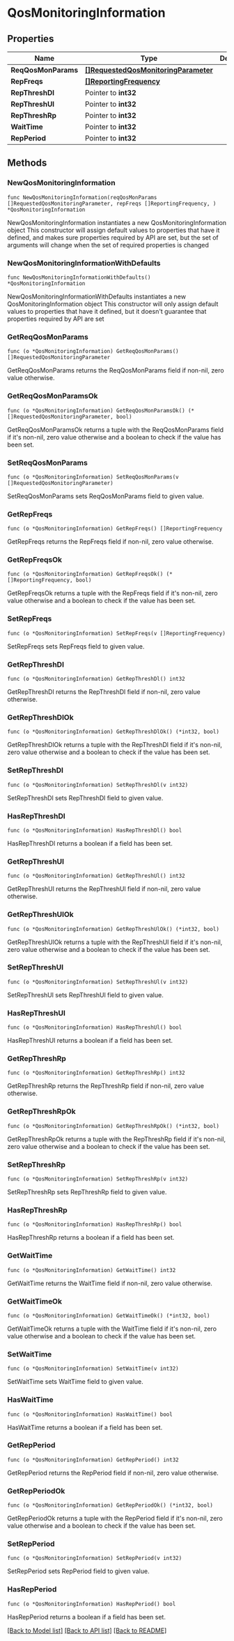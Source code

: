 # QosMonitoringInformation

## Properties

Name | Type | Description | Notes
------------ | ------------- | ------------- | -------------
**ReqQosMonParams** | [**[]RequestedQosMonitoringParameter**](RequestedQosMonitoringParameter.md) |  | 
**RepFreqs** | [**[]ReportingFrequency**](ReportingFrequency.md) |  | 
**RepThreshDl** | Pointer to **int32** |  | [optional] 
**RepThreshUl** | Pointer to **int32** |  | [optional] 
**RepThreshRp** | Pointer to **int32** |  | [optional] 
**WaitTime** | Pointer to **int32** |  | [optional] 
**RepPeriod** | Pointer to **int32** |  | [optional] 

## Methods

### NewQosMonitoringInformation

`func NewQosMonitoringInformation(reqQosMonParams []RequestedQosMonitoringParameter, repFreqs []ReportingFrequency, ) *QosMonitoringInformation`

NewQosMonitoringInformation instantiates a new QosMonitoringInformation object
This constructor will assign default values to properties that have it defined,
and makes sure properties required by API are set, but the set of arguments
will change when the set of required properties is changed

### NewQosMonitoringInformationWithDefaults

`func NewQosMonitoringInformationWithDefaults() *QosMonitoringInformation`

NewQosMonitoringInformationWithDefaults instantiates a new QosMonitoringInformation object
This constructor will only assign default values to properties that have it defined,
but it doesn't guarantee that properties required by API are set

### GetReqQosMonParams

`func (o *QosMonitoringInformation) GetReqQosMonParams() []RequestedQosMonitoringParameter`

GetReqQosMonParams returns the ReqQosMonParams field if non-nil, zero value otherwise.

### GetReqQosMonParamsOk

`func (o *QosMonitoringInformation) GetReqQosMonParamsOk() (*[]RequestedQosMonitoringParameter, bool)`

GetReqQosMonParamsOk returns a tuple with the ReqQosMonParams field if it's non-nil, zero value otherwise
and a boolean to check if the value has been set.

### SetReqQosMonParams

`func (o *QosMonitoringInformation) SetReqQosMonParams(v []RequestedQosMonitoringParameter)`

SetReqQosMonParams sets ReqQosMonParams field to given value.


### GetRepFreqs

`func (o *QosMonitoringInformation) GetRepFreqs() []ReportingFrequency`

GetRepFreqs returns the RepFreqs field if non-nil, zero value otherwise.

### GetRepFreqsOk

`func (o *QosMonitoringInformation) GetRepFreqsOk() (*[]ReportingFrequency, bool)`

GetRepFreqsOk returns a tuple with the RepFreqs field if it's non-nil, zero value otherwise
and a boolean to check if the value has been set.

### SetRepFreqs

`func (o *QosMonitoringInformation) SetRepFreqs(v []ReportingFrequency)`

SetRepFreqs sets RepFreqs field to given value.


### GetRepThreshDl

`func (o *QosMonitoringInformation) GetRepThreshDl() int32`

GetRepThreshDl returns the RepThreshDl field if non-nil, zero value otherwise.

### GetRepThreshDlOk

`func (o *QosMonitoringInformation) GetRepThreshDlOk() (*int32, bool)`

GetRepThreshDlOk returns a tuple with the RepThreshDl field if it's non-nil, zero value otherwise
and a boolean to check if the value has been set.

### SetRepThreshDl

`func (o *QosMonitoringInformation) SetRepThreshDl(v int32)`

SetRepThreshDl sets RepThreshDl field to given value.

### HasRepThreshDl

`func (o *QosMonitoringInformation) HasRepThreshDl() bool`

HasRepThreshDl returns a boolean if a field has been set.

### GetRepThreshUl

`func (o *QosMonitoringInformation) GetRepThreshUl() int32`

GetRepThreshUl returns the RepThreshUl field if non-nil, zero value otherwise.

### GetRepThreshUlOk

`func (o *QosMonitoringInformation) GetRepThreshUlOk() (*int32, bool)`

GetRepThreshUlOk returns a tuple with the RepThreshUl field if it's non-nil, zero value otherwise
and a boolean to check if the value has been set.

### SetRepThreshUl

`func (o *QosMonitoringInformation) SetRepThreshUl(v int32)`

SetRepThreshUl sets RepThreshUl field to given value.

### HasRepThreshUl

`func (o *QosMonitoringInformation) HasRepThreshUl() bool`

HasRepThreshUl returns a boolean if a field has been set.

### GetRepThreshRp

`func (o *QosMonitoringInformation) GetRepThreshRp() int32`

GetRepThreshRp returns the RepThreshRp field if non-nil, zero value otherwise.

### GetRepThreshRpOk

`func (o *QosMonitoringInformation) GetRepThreshRpOk() (*int32, bool)`

GetRepThreshRpOk returns a tuple with the RepThreshRp field if it's non-nil, zero value otherwise
and a boolean to check if the value has been set.

### SetRepThreshRp

`func (o *QosMonitoringInformation) SetRepThreshRp(v int32)`

SetRepThreshRp sets RepThreshRp field to given value.

### HasRepThreshRp

`func (o *QosMonitoringInformation) HasRepThreshRp() bool`

HasRepThreshRp returns a boolean if a field has been set.

### GetWaitTime

`func (o *QosMonitoringInformation) GetWaitTime() int32`

GetWaitTime returns the WaitTime field if non-nil, zero value otherwise.

### GetWaitTimeOk

`func (o *QosMonitoringInformation) GetWaitTimeOk() (*int32, bool)`

GetWaitTimeOk returns a tuple with the WaitTime field if it's non-nil, zero value otherwise
and a boolean to check if the value has been set.

### SetWaitTime

`func (o *QosMonitoringInformation) SetWaitTime(v int32)`

SetWaitTime sets WaitTime field to given value.

### HasWaitTime

`func (o *QosMonitoringInformation) HasWaitTime() bool`

HasWaitTime returns a boolean if a field has been set.

### GetRepPeriod

`func (o *QosMonitoringInformation) GetRepPeriod() int32`

GetRepPeriod returns the RepPeriod field if non-nil, zero value otherwise.

### GetRepPeriodOk

`func (o *QosMonitoringInformation) GetRepPeriodOk() (*int32, bool)`

GetRepPeriodOk returns a tuple with the RepPeriod field if it's non-nil, zero value otherwise
and a boolean to check if the value has been set.

### SetRepPeriod

`func (o *QosMonitoringInformation) SetRepPeriod(v int32)`

SetRepPeriod sets RepPeriod field to given value.

### HasRepPeriod

`func (o *QosMonitoringInformation) HasRepPeriod() bool`

HasRepPeriod returns a boolean if a field has been set.


[[Back to Model list]](../README.md#documentation-for-models) [[Back to API list]](../README.md#documentation-for-api-endpoints) [[Back to README]](../README.md)


